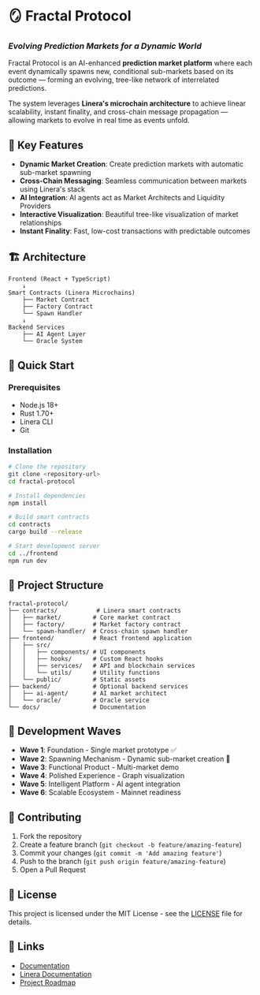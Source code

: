 # 🪞 Fractal Protocol

### *Evolving Prediction Markets for a Dynamic World*

Fractal Protocol is an AI-enhanced **prediction market platform** where each event dynamically spawns new, conditional sub-markets based on its outcome — forming an evolving, tree-like network of interrelated predictions.

The system leverages **Linera's microchain architecture** to achieve linear scalability, instant finality, and cross-chain message propagation — allowing markets to evolve in real time as events unfold.

## 🎯 Key Features

- **Dynamic Market Creation**: Create prediction markets with automatic sub-market spawning
- **Cross-Chain Messaging**: Seamless communication between markets using Linera's stack
- **AI Integration**: AI agents act as Market Architects and Liquidity Providers
- **Interactive Visualization**: Beautiful tree-like visualization of market relationships
- **Instant Finality**: Fast, low-cost transactions with predictable outcomes

## 🏗️ Architecture

```
Frontend (React + TypeScript)
    ↓
Smart Contracts (Linera Microchains)
    ├── Market Contract
    ├── Factory Contract
    └── Spawn Handler
    ↓
Backend Services
    ├── AI Agent Layer
    └── Oracle System
```

## 🚀 Quick Start

### Prerequisites

- Node.js 18+
- Rust 1.70+
- Linera CLI
- Git

### Installation

```bash
# Clone the repository
git clone <repository-url>
cd fractal-protocol

# Install dependencies
npm install

# Build smart contracts
cd contracts
cargo build --release

# Start development server
cd ../frontend
npm run dev
```

## 📁 Project Structure

```
fractal-protocol/
├── contracts/           # Linera smart contracts
│   ├── market/         # Core market contract
│   ├── factory/        # Market factory contract
│   └── spawn-handler/  # Cross-chain spawn handler
├── frontend/           # React frontend application
│   ├── src/
│   │   ├── components/ # UI components
│   │   ├── hooks/      # Custom React hooks
│   │   ├── services/   # API and blockchain services
│   │   └── utils/      # Utility functions
│   └── public/         # Static assets
├── backend/            # Optional backend services
│   ├── ai-agent/       # AI market architect
│   └── oracle/         # Oracle service
└── docs/               # Documentation
```

## 🧪 Development Waves

- **Wave 1**: Foundation - Single market prototype ✅
- **Wave 2**: Spawning Mechanism - Dynamic sub-market creation 🚧
- **Wave 3**: Functional Product - Multi-market demo
- **Wave 4**: Polished Experience - Graph visualization
- **Wave 5**: Intelligent Platform - AI agent integration
- **Wave 6**: Scalable Ecosystem - Mainnet readiness

## 🤝 Contributing

1. Fork the repository
2. Create a feature branch (`git checkout -b feature/amazing-feature`)
3. Commit your changes (`git commit -m 'Add amazing feature'`)
4. Push to the branch (`git push origin feature/amazing-feature`)
5. Open a Pull Request

## 📄 License

This project is licensed under the MIT License - see the [LICENSE](LICENSE) file for details.

## 🔗 Links

- [Documentation](./docs/)
- [Linera Documentation](https://linera.dev/)
- [Project Roadmap](./docs/roadmap.md)